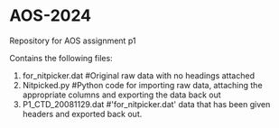 # AOS-2024
Repository for AOS assignment p1

Contains the following files:
1. for_nitpicker.dat #Original raw data with no headings attached
2. Nitpicked.py  #Python code for importing raw data, attaching the appropriate columns and exporting the data back out
3. P1_CTD_20081129.dat #'for_nitpicker.dat' data that has been given headers and exported back out. 
 
